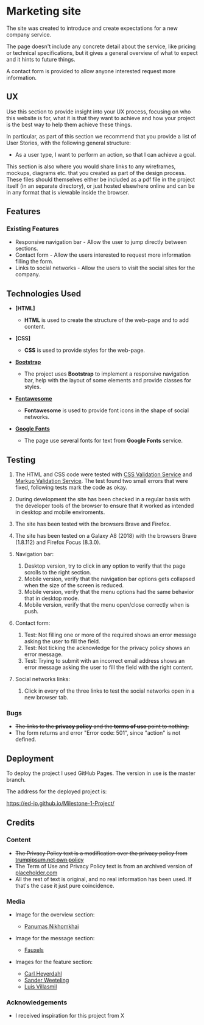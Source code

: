 # Marketing site

The site was created to introduce and create expectations for a new company service.

The page doesn't include any concrete detail about the service, like pricing or technical specifications, but it gives
a general overview of what to expect and it hints to future things.

A contact form is provided to allow anyone interested request more information.
 
## UX


Use this section to provide insight into your UX process, focusing on who this website is for, what it is that they want to achieve and how your project is the best way to help them achieve these things.

In particular, as part of this section we recommend that you provide a list of User Stories, with the following general structure:
- As a user type, I want to perform an action, so that I can achieve a goal.

This section is also where you would share links to any wireframes, mockups, diagrams etc. that you created as part of the design process. These files should themselves either be included as a pdf file in the project itself (in an separate directory), or just hosted elsewhere online and can be in any format that is viewable inside the browser.

## Features

### Existing Features
- Responsive navigation bar - Allow the user to jump directly between sections.
- Contact form - Allow the users interested to request more information filling the form.
- Links to social networks - Allow the users to visit the social sites for the company.

## Technologies Used

- **[HTML]**
	- **HTML** is used to create the structure of the web-page and to add content.
	
- **[CSS]**
	- **CSS** is used to provide styles for the web-page.

- **[Bootstrap](https://getbootstrap.com/)**
    - The project uses **Bootstrap** to implement a responsive navigation bar, help with the layout of some elements and provide classes for styles.

- **[Fontawesome](https://fontawesome.com/)**
	- **Fontawesome** is used to provide font icons in the shape of social networks.
	
- **[Google Fonts](https://fonts.google.com/)**
	- The page use several fonts for text from **Google Fonts** service.


## Testing

1. The HTML and CSS code were tested with [CSS Validation Service](https://jigsaw.w3.org/css-validator/) and [Markup Validation Service](https://validator.w3.org/).
   The test found two small errors that were fixed, following tests mark the code as okay.
  
2. During development the site has been checked in a regular basis with the developer tools of the browser to ensure that it worked as intended in desktop and mobile enviroments.

3. The site has been tested with the browsers Brave and Firefox.

4. The site has been tested on a Galaxy A8 (2018) with the browsers Brave (1.8.112) and Firefox Focus (8.3.0).

5. Navigation bar:
	1. Desktop version, try to click in any option to verify that the page scrolls to the right section.
	2. Mobile version, verify that the navigation bar options gets collapsed when the size of the screen is reduced.
	3. Mobile version, verify that the menu options had the same behavior that in desktop mode.
	4. Mobile version, verify that the menu open/close correctly when is push.

6. Contact form:
	1. Test: Not filling one or more of the required shows an error message asking the user to fill the field.
	2. Test: Not ticking the acknowledge for the privacy policy shows an error message.
	3. Test: Trying to submit with an incorrect email address shows an error message asking the user to fill the field with the right content.
	
7. Social networks links:
	1. Click in every of the three links to test the social networks open in a new browser tab.



### Bugs

- ~~The links to the **privacy policy** and the **terms of use** point to nothing.~~
- The form returns and error "Error code: 501", since "action" is not defined.


## Deployment

To deploy the project I used GitHub Pages. The version in use is the master branch.

The address for the deployed project is:

https://ed-ip.github.io/Milestone-1-Project/


## Credits

### Content

- ~~The Privacy Policy text is a modification over the privacy policy from [trumpipsum.net own policy](https://trumpipsum.net/privacy-policy/)~~
- The Term of Use and Privacy Policy text is from an archived version of [placeholder.com](https://web.archive.org/web/20200216231943/https://placeholder.com/about/privacy/#content)
- All the rest of text is original, and no real information has been used. If that's the case it just pure coincidence.

### Media

- Image for the overview section:
	- [Panumas Nikhomkhai](https://www.pexels.com/photo/bandwidth-close-up-computer-connection-1148820/)
	
- Image for the message section:
	- [Fauxels](https://www.pexels.com/photo/photo-of-people-sitting-near-wooden-table-3183188/)
	
- Images for the feature section:
	- [Carl Heyerdahl](https://unsplash.com/photos/KE0nC8-58MQ)
	- [Sander Weeteling](https://unsplash.com/photos/4I41IQtmSs0)
	- [Luis Villasmil](https://unsplash.com/photos/4V8uMZx8FYA)

### Acknowledgements

- I received inspiration for this project from X